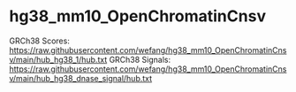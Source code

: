 # hg38_mm10_OpenChromatinCnsv
GRCh38 Scores:
https://raw.githubusercontent.com/wefang/hg38_mm10_OpenChromatinCnsv/main/hub_hg38_1/hub.txt
GRCh38 Signals:
https://raw.githubusercontent.com/wefang/hg38_mm10_OpenChromatinCnsv/main/hub_hg38_dnase_signal/hub.txt
